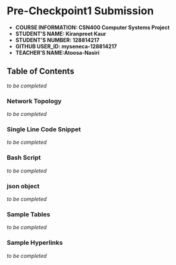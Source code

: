 # Pre-Checkpoint1 Submission 

- **COURSE INFORMATION: CSN400 Computer Systems Project**
- **STUDENT’S NAME: Kiranpreet Kaur**
- **STUDENT'S NUMBER: 128814217**
- **GITHUB USER_ID: myseneca-128814217**
- **TEACHER’S NAME:Atoosa-Nasiri** 


## Table of Contents
_to be completed_


### Network Topology
_to be completed_


### Single Line Code Snippet
_to be completed_


### Bash Script
_to be completed_


### json object
_to be completed_


### Sample Tables
_to be completed_


### Sample Hyperlinks
_to be completed_




